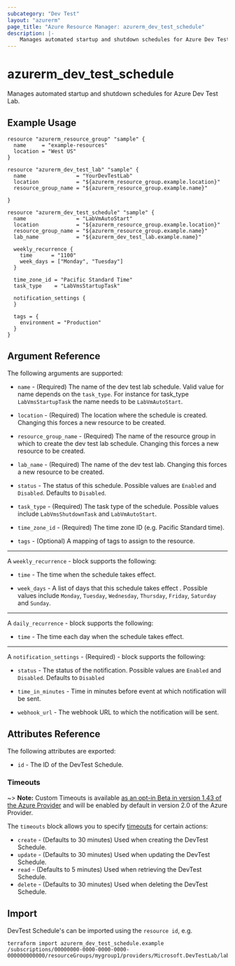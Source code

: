 ```yaml
---
subcategory: "Dev Test"
layout: "azurerm"
page_title: "Azure Resource Manager: azurerm_dev_test_schedule"
description: |-
    Manages automated startup and shutdown schedules for Azure Dev Test Lab.
---
```


# azurerm_dev_test_schedule

Manages automated startup and shutdown schedules for Azure Dev Test Lab.


## Example Usage

```hcl
resource "azurerm_resource_group" "sample" {
  name     = "example-resources"
  location = "West US"
}

resource "azurerm_dev_test_lab" "sample" {
  name                = "YourDevTestLab"
  location            = "${azurerm_resource_group.example.location}"
  resource_group_name = "${azurerm_resource_group.example.name}"

}

resource "azurerm_dev_test_schedule" "sample" {
  name                = "LabVmAutoStart"
  location            = "${azurerm_resource_group.example.location}"
  resource_group_name = "${azurerm_resource_group.example.name}"
  lab_name            = "${azurerm_dev_test_lab.example.name}"

  weekly_recurrence {
    time      = "1100"
    week_days = ["Monday", "Tuesday"]
  }

  time_zone_id = "Pacific Standard Time"
  task_type    = "LabVmsStartupTask"

  notification_settings {
  }

  tags = {
    environment = "Production"
  }
}

```

## Argument Reference

The following arguments are supported:

* `name` - (Required) The name of the dev test lab schedule. Valid value for name depends on the `task_type`. For instance for task_type `LabVmsStartupTask` the name needs to be `LabVmAutoStart`.

* `location` - (Required) The location where the schedule is created. Changing this forces a new resource to be created.

* `resource_group_name` - (Required) The name of the resource group in which to create the dev test lab schedule. Changing this forces a new resource to be created.

* `lab_name` - (Required) The name of the dev test lab. Changing this forces a new resource to be created.

* `status` - The status of this schedule. Possible values are `Enabled` and `Disabled`. Defaults to `Disabled`.

* `task_type` - (Required) The task type of the schedule. Possible values include `LabVmsShutdownTask` and `LabVmAutoStart`.

* `time_zone_id` - (Required) The time zone ID (e.g. Pacific Standard time).

* `tags` - (Optional) A mapping of tags to assign to the resource.

---

A `weekly_recurrence` - block supports the following:

* `time` - The time when the schedule takes effect.

* `week_days` -  A list of days that this schedule takes effect . Possible values include `Monday`, `Tuesday`, `Wednesday`, `Thursday`, `Friday`, `Saturday` and `Sunday`.

---

A `daily_recurrence` - block supports the following:

* `time` - The time each day when the schedule takes effect.

---

A `notification_settings` - (Required)  - block supports the following:

* `status` - The status of the notification. Possible values are `Enabled` and `Disabled`. Defaults to `Disabled`

* `time_in_minutes` - Time in minutes before event at which notification will be sent.

* `webhook_url` - The webhook URL to which the notification will be sent.

## Attributes Reference

The following attributes are exported:

* `id` - The ID of the DevTest Schedule.

### Timeouts

~> **Note:** Custom Timeouts is available [as an opt-in Beta in version 1.43 of the Azure Provider](/docs/providers/azurerm/guides/2.0-beta.html) and will be enabled by default in version 2.0 of the Azure Provider.

The `timeouts` block allows you to specify [timeouts](https://www.terraform.io/docs/configuration/resources.html#timeouts) for certain actions:

* `create` - (Defaults to 30 minutes) Used when creating the DevTest Schedule.
* `update` - (Defaults to 30 minutes) Used when updating the DevTest Schedule.
* `read` - (Defaults to 5 minutes) Used when retrieving the DevTest Schedule.
* `delete` - (Defaults to 30 minutes) Used when deleting the DevTest Schedule.

## Import

DevTest Schedule's can be imported using the `resource id`, e.g.

```shell
terraform import azurerm_dev_test_schedule.example /subscriptions/00000000-0000-0000-0000-000000000000/resourceGroups/mygroup1/providers/Microsoft.DevTestLab/labs/myDevTestLab/schedules/labvmautostart
```
